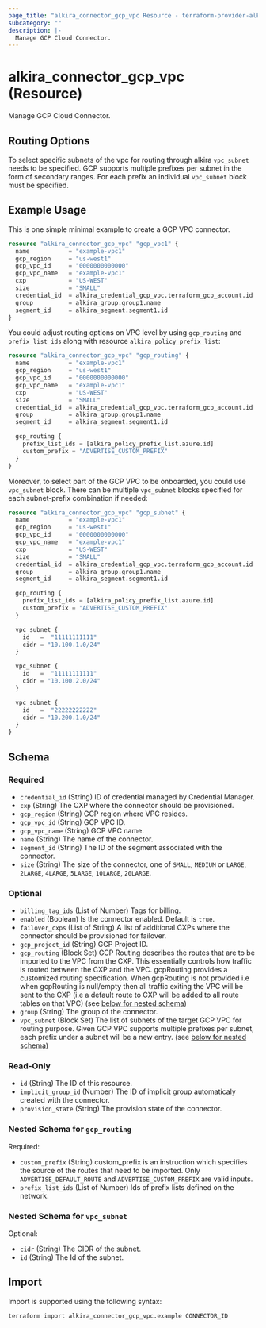 ```yaml
---
page_title: "alkira_connector_gcp_vpc Resource - terraform-provider-alkira"
subcategory: ""
description: |-
  Manage GCP Cloud Connector.
---
```


# alkira_connector_gcp_vpc (Resource)

Manage GCP Cloud Connector.

## Routing Options

To select specific subnets of the vpc for routing through alkira `vpc_subnet` needs to be specified. GCP supports multiple prefixes per subnet in the form of secondary ranges. For each prefix an individual `vpc_subnet` block must be specified.

## Example Usage

This is one simple minimal example to create a GCP VPC
connector.

```terraform
resource "alkira_connector_gcp_vpc" "gcp_vpc1" {
  name           = "example-vpc1"
  gcp_region     = "us-west1"
  gcp_vpc_id     = "0000000000000"
  gcp_vpc_name   = "example-vpc1"
  cxp            = "US-WEST"
  size           = "SMALL"
  credential_id  = alkira_credential_gcp_vpc.terraform_gcp_account.id
  group          = alkira_group.group1.name
  segment_id     = alkira_segment.segment1.id
}
```

You could adjust routing options on VPC level by using
`gcp_routing` and `prefix_list_ids` along with resource
`alkira_policy_prefix_list`:

```terraform
resource "alkira_connector_gcp_vpc" "gcp_routing" {
  name           = "example-vpc1"
  gcp_region     = "us-west1"
  gcp_vpc_id     = "0000000000000"
  gcp_vpc_name   = "example-vpc1"
  cxp            = "US-WEST"
  size           = "SMALL"
  credential_id  = alkira_credential_gcp_vpc.terraform_gcp_account.id
  group          = alkira_group.group1.name
  segment_id     = alkira_segment.segment1.id

  gcp_routing {
    prefix_list_ids = [alkira_policy_prefix_list.azure.id]
    custom_prefix = "ADVERTISE_CUSTOM_PREFIX"
  }
}
```

Moreover, to select part of the GCP VPC to be onboarded, you could use `vpc_subnet` block. There can be multiple `vpc_subnet` blocks specified for each subnet-prefix combination if needed:

```terraform
resource "alkira_connector_gcp_vpc" "gcp_subnet" {
  name           = "example-vpc1"
  gcp_region     = "us-west1"
  gcp_vpc_id     = "0000000000000"
  gcp_vpc_name   = "example-vpc1"
  cxp            = "US-WEST"
  size           = "SMALL"
  credential_id  = alkira_credential_gcp_vpc.terraform_gcp_account.id
  group          = alkira_group.group1.name
  segment_id     = alkira_segment.segment1.id

  gcp_routing {
    prefix_list_ids = [alkira_policy_prefix_list.azure.id]
    custom_prefix = "ADVERTISE_CUSTOM_PREFIX"
  }

  vpc_subnet {
    id   =  "11111111111"
    cidr = "10.100.1.0/24"
  }

  vpc_subnet {
    id   =  "11111111111"
    cidr = "10.100.2.0/24"
  }

  vpc_subnet {
    id   =  "22222222222"
    cidr = "10.200.1.0/24"
  }
}
```

<!-- schema generated by tfplugindocs -->
## Schema

### Required

- `credential_id` (String) ID of credential managed by Credential Manager.
- `cxp` (String) The CXP where the connector should be provisioned.
- `gcp_region` (String) GCP region where VPC resides.
- `gcp_vpc_id` (String) GCP VPC ID.
- `gcp_vpc_name` (String) GCP VPC name.
- `name` (String) The name of the connector.
- `segment_id` (String) The ID of the segment associated with the connector.
- `size` (String) The size of the connector, one of `SMALL`, `MEDIUM` or `LARGE`, `2LARGE`, `4LARGE`, `5LARGE`, `10LARGE`, `20LARGE`.

### Optional

- `billing_tag_ids` (List of Number) Tags for billing.
- `enabled` (Boolean) Is the connector enabled. Default is `true`.
- `failover_cxps` (List of String) A list of additional CXPs where the connector should be provisioned for failover.
- `gcp_project_id` (String) GCP Project ID.
- `gcp_routing` (Block Set) GCP Routing describes the routes that are to be imported to the VPC from the CXP. This essentially controls how traffic is routed between the CXP and the VPC. gcpRouting provides a customized routing specification. When gcpRouting is not provided i.e when gcpRouting is null/empty then all traffic exiting the VPC will be sent to the CXP (i.e a default route to CXP will be added to all route tables on that VPC) (see [below for nested schema](#nestedblock--gcp_routing))
- `group` (String) The group of the connector.
- `vpc_subnet` (Block Set) The list of subnets of the target GCP VPC for routing purpose. Given GCP VPC supports multiple prefixes per subnet, each prefix under a subnet will be a new entry. (see [below for nested schema](#nestedblock--vpc_subnet))

### Read-Only

- `id` (String) The ID of this resource.
- `implicit_group_id` (Number) The ID of implicit group automaticaly created with the connector.
- `provision_state` (String) The provision state of the connector.

<a id="nestedblock--gcp_routing"></a>
### Nested Schema for `gcp_routing`

Required:

- `custom_prefix` (String) custom_prefix is an instruction which specifies the source of the routes that need to be imported. Only `ADVERTISE_DEFAULT_ROUTE` and `ADVERTISE_CUSTOM_PREFIX` are valid inputs.
- `prefix_list_ids` (List of Number) Ids of prefix lists defined on the network.


<a id="nestedblock--vpc_subnet"></a>
### Nested Schema for `vpc_subnet`

Optional:

- `cidr` (String) The CIDR of the subnet.
- `id` (String) The Id of the subnet.

## Import

Import is supported using the following syntax:

```shell
terraform import alkira_connector_gcp_vpc.example CONNECTOR_ID
```
